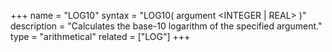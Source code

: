 +++
name = "LOG10"
syntax = "LOG10( argument <INTEGER | REAL> )"
description = "Calculates the base-10 logarithm of the specified argument."
type = "arithmetical"
related = ["LOG"]
+++

